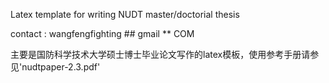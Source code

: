 Latex template for writing NUDT master/doctorial thesis

contact : wangfengfighting ## gmail ** COM

主要是国防科学技术大学硕士博士毕业论文写作的latex模板，使用参考手册请参见'nudtpaper-2.3.pdf'

